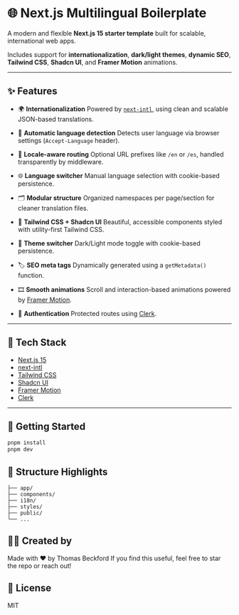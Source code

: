 # 🌐 Next.js Multilingual Boilerplate

A modern and flexible **Next.js 15 starter template** built for scalable, international web apps.

Includes support for **internationalization**, **dark/light themes**, **dynamic SEO**, **Tailwind CSS**, **Shadcn UI**, and **Framer Motion** animations.

---

## ✨ Features

- 🌍 **Internationalization**
  Powered by [`next-intl`](https://github.com/amannn/next-intl), using clean and scalable JSON-based translations.

- 🧠 **Automatic language detection**
  Detects user language via browser settings (`Accept-Language` header).

- 🚀 **Locale-aware routing**
  Optional URL prefixes like `/en` or `/es`, handled transparently by middleware.

- 🌐 **Language switcher**
  Manual language selection with cookie-based persistence.

- 🗂 **Modular structure**
  Organized namespaces per page/section for cleaner translation files.

- 🎨 **Tailwind CSS + Shadcn UI**
  Beautiful, accessible components styled with utility-first Tailwind CSS.

- 🌙 **Theme switcher**
  Dark/Light mode toggle with cookie-based persistence.

- 🏷️ **SEO meta tags**
  Dynamically generated using a `getMetadata()` function.

- 🎞️ **Smooth animations**
  Scroll and interaction-based animations powered by [Framer Motion](https://www.framer.com/motion/).

- 📝 **Authentication**
  Protected routes using [Clerk](https://clerk.com/).

---

## 🚀 Tech Stack

- [Next.js 15](https://nextjs.org/)
- [next-intl](https://github.com/amannn/next-intl)
- [Tailwind CSS](https://tailwindcss.com/)
- [Shadcn UI](https://ui.shadcn.com/)
- [Framer Motion](https://www.framer.com/motion/)
- [Clerk](https://clerk.com/)

---

## 🧪 Getting Started

```bash
pnpm install
pnpm dev
```

## 📁 Structure Highlights

```
├── app/
├── components/
├── i18n/
├── styles/
├── public/
└── ...
```

## 👨‍💻 Created by

Made with ❤️ by Thomas Beckford
If you find this useful, feel free to star the repo or reach out!

## 📝 License

MIT
